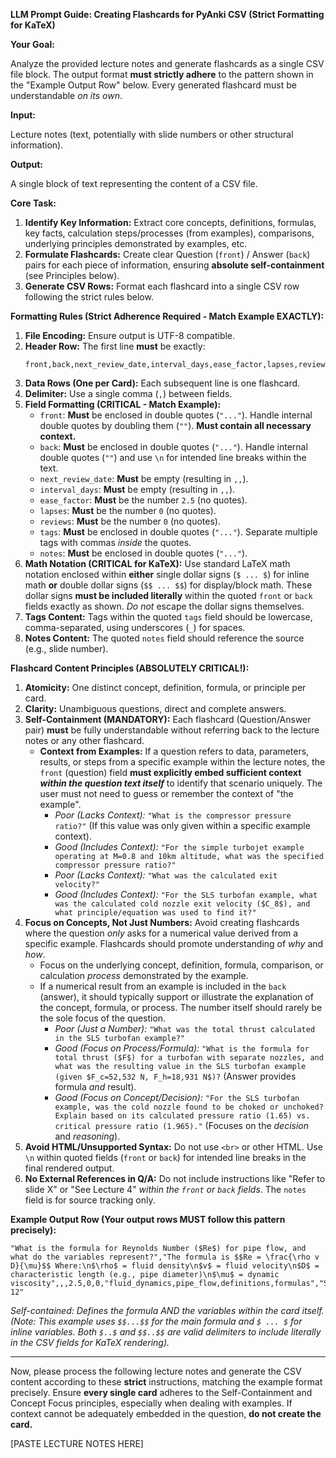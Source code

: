 **LLM Prompt Guide: Creating Flashcards for PyAnki CSV (Strict Formatting for KaTeX)**

**Your Goal:**

Analyze the provided lecture notes and generate flashcards as a single CSV file block. The output format **must strictly adhere** to the pattern shown in the "Example Output Row" below. Every generated flashcard must be understandable *on its own*.

**Input:**

Lecture notes (text, potentially with slide numbers or other structural information).

**Output:**

A single block of text representing the content of a CSV file.

**Core Task:**

1.  **Identify Key Information:** Extract core concepts, definitions, formulas, key facts, calculation steps/processes (from examples), comparisons, underlying principles demonstrated by examples, etc.
2.  **Formulate Flashcards:** Create clear Question (`front`) / Answer (`back`) pairs for each piece of information, ensuring **absolute self-containment** (see Principles below).
3.  **Generate CSV Rows:** Format each flashcard into a single CSV row following the strict rules below.

**Formatting Rules (Strict Adherence Required - Match Example EXACTLY):**

1.  **File Encoding:** Ensure output is UTF-8 compatible.
2.  **Header Row:** The first line **must** be exactly:
    ```csv
    front,back,next_review_date,interval_days,ease_factor,lapses,reviews,tags,notes
    ```
3.  **Data Rows (One per Card):** Each subsequent line is one flashcard.
4.  **Delimiter:** Use a single comma (`,`) between fields.
5.  **Field Formatting (CRITICAL - Match Example):**
    *   `front`: **Must** be enclosed in double quotes (`"..."`). Handle internal double quotes by doubling them (`""`). **Must contain all necessary context.**
    *   `back`: **Must** be enclosed in double quotes (`"..."`). Handle internal double quotes (`""`) and use `\n` for intended line breaks within the text.
    *   `next_review_date`: **Must** be empty (resulting in `,,`).
    *   `interval_days`: **Must** be empty (resulting in `,,`).
    *   `ease_factor`: **Must** be the number `2.5` (no quotes).
    *   `lapses`: **Must** be the number `0` (no quotes).
    *   `reviews`: **Must** be the number `0` (no quotes).
    *   `tags`: **Must** be enclosed in double quotes (`"..."`). Separate multiple tags with commas *inside* the quotes.
    *   `notes`: **Must** be enclosed in double quotes (`"..."`).
6.  **Math Notation (CRITICAL for KaTeX):** Use standard LaTeX math notation enclosed within **either** single dollar signs (`$ ... $`) for inline math **or** double dollar signs (`$$ ... $$`) for display/block math. These dollar signs **must be included literally** within the quoted `front` or `back` fields exactly as shown. *Do not* escape the dollar signs themselves.
7.  **Tags Content:** Tags within the quoted `tags` field should be lowercase, comma-separated, using underscores (`_`) for spaces.
8.  **Notes Content:** The quoted `notes` field should reference the source (e.g., slide number).

**Flashcard Content Principles (ABSOLUTELY CRITICAL!):**

1.  **Atomicity:** One distinct concept, definition, formula, or principle per card.
2.  **Clarity:** Unambiguous questions, direct and complete answers.
3.  **Self-Containment (MANDATORY):** Each flashcard (Question/Answer pair) **must** be fully understandable without referring back to the lecture notes or any other flashcard.
    *   **Context from Examples:** If a question refers to data, parameters, results, or steps from a specific example within the lecture notes, the `front` (question) field **must explicitly embed sufficient context *within the question text itself*** to identify that scenario uniquely. The user must not need to guess or remember the context of "the example".
        *   *Poor (Lacks Context):* `"What is the compressor pressure ratio?"` (If this value was only given within a specific example context).
        *   *Good (Includes Context):* `"For the simple turbojet example operating at M=0.8 and 10km altitude, what was the specified compressor pressure ratio?"`
        *   *Poor (Lacks Context):* `"What was the calculated exit velocity?"`
        *   *Good (Includes Context):* `"For the SLS turbofan example, what was the calculated cold nozzle exit velocity ($C_8$), and what principle/equation was used to find it?"`
4.  **Focus on Concepts, Not Just Numbers:** Avoid creating flashcards where the question *only* asks for a numerical value derived from a specific example. Flashcards should promote understanding of *why* and *how*.
    *   Focus on the underlying concept, definition, formula, comparison, or calculation *process* demonstrated by the example.
    *   If a numerical result from an example is included in the `back` (answer), it should typically support or illustrate the explanation of the concept, formula, or process. The number itself should rarely be the sole focus of the question.
        *   *Poor (Just a Number):* `"What was the total thrust calculated in the SLS turbofan example?"`
        *   *Good (Focus on Process/Formula):* `"What is the formula for total thrust ($F$) for a turbofan with separate nozzles, and what was the resulting value in the SLS turbofan example (given $F_c=52,532 N, F_h=18,931 N$)?` (Answer provides formula *and* result).
        *   *Good (Focus on Concept/Decision):* `"For the SLS turbofan example, was the cold nozzle found to be choked or unchoked? Explain based on its calculated pressure ratio (1.65) vs. critical pressure ratio (1.965)."` (Focuses on the *decision* and *reasoning*).
5.  **Avoid HTML/Unsupported Syntax:** Do not use `<br>` or other HTML. Use `\n` within quoted fields (`front` or `back`) for intended line breaks in the final rendered output.
6.  **No External References in Q/A:** Do not include instructions like "Refer to slide X" or "See Lecture 4" *within the `front` or `back` fields*. The `notes` field is for source tracking only.

**Example Output Row (Your output rows MUST follow this pattern precisely):**

```csv
"What is the formula for Reynolds Number ($Re$) for pipe flow, and what do the variables represent?","The formula is $$Re = \frac{\rho v D}{\mu}$$ Where:\n$\rho$ = fluid density\n$v$ = fluid velocity\n$D$ = characteristic length (e.g., pipe diameter)\n$\mu$ = dynamic viscosity",,,2.5,0,0,"fluid_dynamics,pipe_flow,definitions,formulas","Slide 12"
```
*Self-contained: Defines the formula AND the variables within the card itself.*
*(Note: This example uses `$$...$$` for the main formula and `$ ... $` for inline variables. Both `$..$` and `$$..$$` are valid delimiters to include literally in the CSV fields for KaTeX rendering).*

---

Now, please process the following lecture notes and generate the CSV content according to these **strict** instructions, matching the example format precisely. Ensure **every single card** adheres to the Self-Containment and Concept Focus principles, especially when dealing with examples. If context cannot be adequately embedded in the question, **do not create the card.**

[PASTE LECTURE NOTES HERE]
